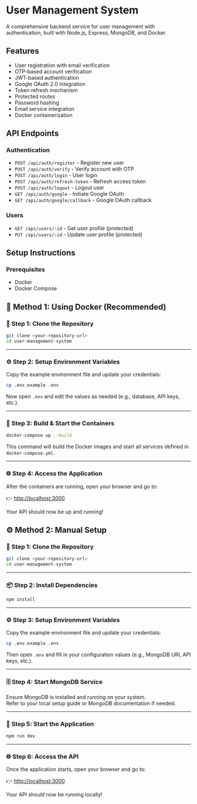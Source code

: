 # User Management System

A comprehensive backend service for user management with authentication, built with Node.js, Express, MongoDB, and Docker.

## Features

- User registration with email verification
- OTP-based account verification
- JWT-based authentication
- Google OAuth 2.0 integration
- Token refresh mechanism
- Protected routes
- Password hashing
- Email service integration
- Docker containerization

## API Endpoints

### Authentication
- `POST /api/auth/register` - Register new user
- `POST /api/auth/verify` - Verify account with OTP
- `POST /api/auth/login` - User login
- `POST /api/auth/refresh-token` - Refresh access token
- `POST /api/auth/logout` - Logout user
- `GET /api/auth/google` - Initiate Google OAuth
- `GET /api/auth/google/callback` - Google OAuth callback

### Users
- `GET /api/users/:id` - Get user profile (protected)
- `PUT /api/users/:id` - Update user profile (protected)

## Setup Instructions

### Prerequisites
- Docker
- Docker Compose


## 🚀 Method 1: Using Docker (Recommended)

### 🧩 Step 1: Clone the Repository
```bash
git clone <your-repository-url>
cd user-management-system
```

---

### ⚙️ Step 2: Setup Environment Variables
Copy the example environment file and update your credentials:
```bash
cp .env.example .env
```

Now open `.env` and edit the values as needed (e.g., database, API keys, etc.).

---

### 🐳 Step 3: Build & Start the Containers
```bash
docker-compose up --build
```

This command will build the Docker images and start all services defined in `docker-compose.yml`.

---

### 🌐 Step 4: Access the Application
After the containers are running, open your browser and go to:

👉 [http://localhost:3000](http://localhost:3000)

Your API should now be up and running!


## ⚙️ Method 2: Manual Setup

### 🧩 Step 1: Clone the Repository
```bash
git clone <your-repository-url>
cd user-management-system
```

---

### 📦 Step 2: Install Dependencies
```bash
npm install
```

---

### ⚙️ Step 3: Setup Environment Variables
Copy the example environment file and update your credentials:
```bash
cp .env.example .env
```
Then open `.env` and fill in your configuration values (e.g., MongoDB URI, API keys, etc.).

---

### 🗄️ Step 4: Start MongoDB Service
Ensure MongoDB is installed and running on your system.  
Refer to your local setup guide or MongoDB documentation if needed.

---

### 🚀 Step 5: Start the Application
```bash
npm run dev
```

---

### 🌐 Step 6: Access the API
Once the application starts, open your browser and go to:

👉 [http://localhost:3000](http://localhost:3000)

Your API should now be running locally!

